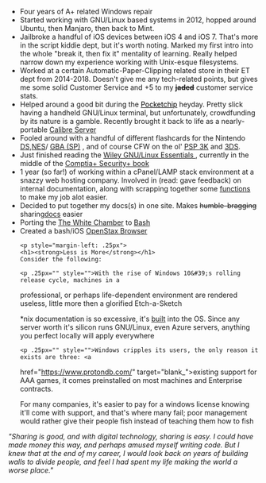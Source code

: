 <ul>
	<li>Four years of A+ related Windows repair</li>
	<li>Started working with GNU/Linux based systems in 2012, hopped around Ubuntu, then Manjaro, then back 
to Mint.</li>
	<li>Jailbroke a handful of iOS devices between iOS 4 and iOS 7. That&#39;s more in the script kiddie 
dept, but it&#39;s worth noting. Marked my first intro into the whole &quot;break it, then fix it&quot; 
mentality of learning. Really helped narrow down my experience working with Unix-esque filesystems.</li>
	<li>Worked at a certain Automatic-Paper-Clipping related store in their ET dept from 2014-2018. 
Doesn&#39;t give me any tech-related points, but gives me some solid Customer Service and +5 to my 
<strong><strike>jaded</strike></strong> customer service stats.</li>
	<li>Helped around a good bit during the <a 
href="http://www.chip-community.org/index.php/Main_Page"style="color:black;
target="_blank">Pocketchip</a> heyday. Pretty slick having a handheld GNU/Linux terminal, but unfortunately, 
crowdfunding by its nature is a gamble. Recently brought it back to life as a nearly-portable <a href="https://www.reddit.com/r/ChipCommunity/comments/g9xnnj/my_wip_portable_library">Calibre Server</a>  </li>
	<li>Fooled around with a handful of different flashcards for the Nintendo <a 
href="https://www.ebay.com/sch/i.html?_from=R40&amp;_trksid=p2380057.m570.l1313.TR2.TRC0.A0.H0.Xr4+revolution.TRS0&amp;_nkw=r4+revolution&amp;_sacat=0">DS</a>,<a 
href="https://krikzz.com/store/home/31-everdrive-n8-nes.html">NES</a>/ <a _blank="" 
href="https://www.ezflash.cn/product/ez-flash-iv/">GBA (SP)</a> , and of course CFW on the ol&#39; <a 
href="http://wololo.net/cfw4dummies/" target="_blank">PSP 3K</a> and <a href="https://3ds.hacks.guide/" 
target="_blank"> 3DS</a>.</li>
	<li>Just finished reading the <a 
href="https://www.wiley.com/en-us/GNU/Linux+Essentials%2C+2nd+Edition-p-9781119092148/" target="_blank">Wiley 
GNU/Linux Essentials </a>, currently in the middle of the <a 
href="comptia.html" target="_blank">Comptia+ 
Security+ book</a></li>
	<li>1 year (so far!) of working within a cPanel/LAMP stack environment at a snazzy web hosting 
company. Involved in (read: gave feedback) on internal documentation, along with scrapping together some <a 
href="https://captmemelord.com/functions">functions</a>  to 
make my job alot easier.</li>
	<li>Decided to put together my docs(s) in one site. Makes <strike> humble-bragging 
</strike> sharing<a href="books.html"target="_blank">docs</a> easier
	<li>Porting the <a href="https://www.studiotrophis.com/site/projects/thewhitechamber"target="_blank">The White Chamber</a> to <a href="https://github.com/Risingfeanyx/white_chamber_cli"target="_blank">Bash</a> 
	<li>Created a bash/iOS  <a href="https://github.com/Risingfeanyx/Openstax-Browser"target="_blank">OpenStax Browser</a></li>
	<p></p>

	<p style="margin-left: .25px">
	<h1><strong>Less is More</strong></h1>
	Consider the following:

	<p .25px="" style="">With the rise of Windows 10&#39;s rolling release cycle, machines in a 
professional, or perhaps life-dependent environment are rendered useless, little more then a glorified 
Etch-a-Sketch</p>
	*nix documentation is so excessive, it&#39;s <a 
href="https://en.wikipedia.org/wiki/Man_page#Command_usage/" target="blank">built</a> into the OS. Since any 
server worth it&#39;s silicon runs GNU/Linux, even Azure servers, anything you perfect locally will apply 
everywhere

	<p .25px="" style="">Windows cripples its users, the only reason it exists are three: <a 
href="https://www.protondb.com/" target="blank_">existing</a> support for AAA games, it comes preinstalled on 
most machines and Enterprise contracts.</p>	
For many companies, it&#39;s easier to pay for a windows license knowing it&#39;ll come with support, 
and that&#39;s where many fail; poor management would rather give their people fish instead of teaching them how 
to fish</li>
</ul>
<em>&quot;Sharing is good, and with digital technology, sharing is easy. I could have made money this way, and 
perhaps amused myself writing code. But I knew that at the end of my career, I would look back on years of 
building walls to divide people, and feel I had spent my life making the world a worse 
place.&quot;&nbsp;</em>

<!--
<pre>
~-~-~-~-~-~-~-~-~-~-~-~-~-~-~-~-~-~-~-
|#####   g.sicp.me/books/     ###### |
|#####  the-eye.eu/public/    ###### |
~-~-~-~-~- ~-~-~-~-~-~-~-~-~-~-~-~-~-~
</pre>


